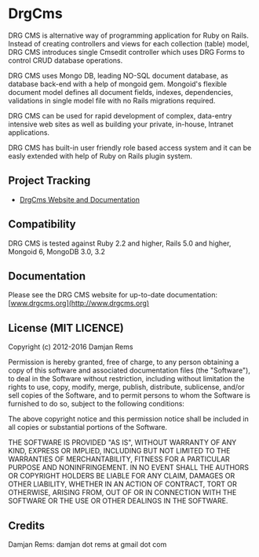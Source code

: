 # DrgCms

DRG CMS is alternative way of programming application for Ruby on Rails. Instead of creating controllers and views for each collection (table) model, DRG CMS introduces single Cmsedit controller which uses DRG Forms to control CRUD database operations. 
 
DRG CMS uses Mongo DB, leading NO-SQL document database, as database back-end with a help of mongoid gem. Mongoid's flexible document model defines all document fields, indexes, dependencies, validations in single model file with no Rails migrations required.

DRG CMS can be used for rapid development of complex, data-entry intensive web sites as well as building your private, in-house, Intranet applications.

DRG CMS has built-in user friendly role based access system and it can be easly extended with help of Ruby on Rails plugin system.

Project Tracking
----------------

* [DrgCms Website and Documentation](http://www.drgcms.org)

Compatibility
-------------

DRG CMS is tested against Ruby 2.2 and higher, Rails 5.0 and higher, Mongoid 6, MongoDB 3.0, 3.2


Documentation
-------------

Please see the DRG CMS website for up-to-date documentation:
[www.drgcms.org](http://www.drgcms.org)

License (MIT LICENCE)
---------------------

Copyright (c) 2012-2016 Damjan Rems

Permission is hereby granted, free of charge, to any person obtaining
a copy of this software and associated documentation files (the
"Software"), to deal in the Software without restriction, including
without limitation the rights to use, copy, modify, merge, publish,
distribute, sublicense, and/or sell copies of the Software, and to
permit persons to whom the Software is furnished to do so, subject to
the following conditions:

The above copyright notice and this permission notice shall be
included in all copies or substantial portions of the Software.

THE SOFTWARE IS PROVIDED "AS IS", WITHOUT WARRANTY OF ANY KIND,
EXPRESS OR IMPLIED, INCLUDING BUT NOT LIMITED TO THE WARRANTIES OF
MERCHANTABILITY, FITNESS FOR A PARTICULAR PURPOSE AND
NONINFRINGEMENT. IN NO EVENT SHALL THE AUTHORS OR COPYRIGHT HOLDERS BE
LIABLE FOR ANY CLAIM, DAMAGES OR OTHER LIABILITY, WHETHER IN AN ACTION
OF CONTRACT, TORT OR OTHERWISE, ARISING FROM, OUT OF OR IN CONNECTION
WITH THE SOFTWARE OR THE USE OR OTHER DEALINGS IN THE SOFTWARE.

Credits
-------

Damjan Rems: damjan dot rems at gmail dot com
